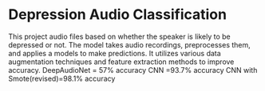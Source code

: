 # Depression Audio Classification
This project audio files based on whether the speaker is likely to be depressed or not. The model takes audio recordings, preprocesses them, and applies a models to make predictions. It utilizes various data augmentation techniques and feature extraction methods to improve accuracy.
DeepAudioNet = 57% accuracy
CNN =93.7% accuracy
CNN with Smote(revised)=98.1% accuracy

